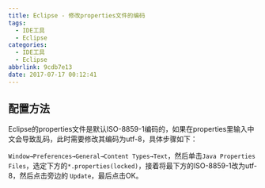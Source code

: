 ```yaml
---
title: Eclipse - 修改properties文件的编码
tags:
  - IDE工具
  - Eclipse
categories:
  - IDE工具
  - Eclipse
abbrlink: 9cdb7e13
date: 2017-07-17 00:12:41
---
```

## 配置方法

Eclipse的properties文件是默认ISO-8859-1编码的，如果在properties里输入中文会导致乱码，此时需要修改其编码为utf-8，具体步骤如下：

`Window→Preferences→General→Content Types→Text`，然后单击`Java Properties Files`，选定下方的`*.properties(locked)`，接着将最下方的ISO-8859-1改为utf-8，然后点击旁边的 `Update`，最后点击OK。
<!-- more -->